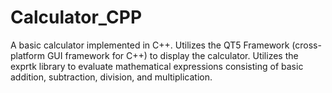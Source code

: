 # Calculator_CPP
A basic calculator implemented in C++. Utilizes the QT5 Framework (cross-platform GUI framework for C++) to display the calculator. Utilizes the exprtk library to evaluate mathematical expressions consisting of basic addition, subtraction, division, and multiplication.
